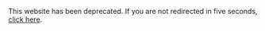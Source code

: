 <meta http-equiv="refresh" content="5; URL=https://ros-realtime.github.io/" />


<body>
  <p>This website has been deprecated. If you are not redirected in five seconds, <a href="https://ros-realtime.github.io/">click here</a>.</p>
</body>